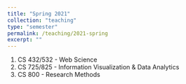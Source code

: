 ```yaml
---
title: "Spring 2021"
collection: "teaching"
type: "semester"
permalink: /teaching/2021-spring
excerpt: ""
---
```

1. CS 432/532 - Web Science
1. CS 725/825 - Information Visualization & Data Analytics
1. CS 800 - Research Methods
